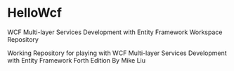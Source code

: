 # HelloWcf
WCF Multi-layer Services Development with Entity Framework Workspace Repository

Working Repository for playing with WCF Multi-layer Services Development with Entity Framework Forth Edition
By Mike Liu
